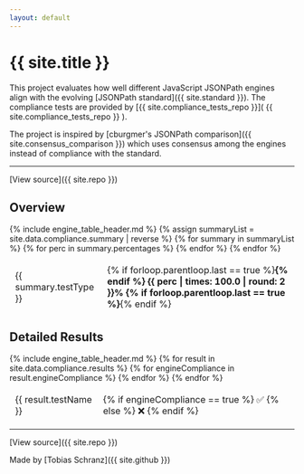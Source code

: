 ```yaml
---
layout: default
---
```


# {{ site.title }}

This project evaluates how well different JavaScript JSONPath engines align with the evolving [JSONPath standard]({{ site.standard }}). The compliance tests are provided by [{{ site.compliance_tests_repo }}]( {{ site.compliance_tests_repo }} ).

The project is inspired by [cburgmer's JSONPath comparison]({{ site.consensus_comparison }}) which uses consensus among the engines instead of compliance with the standard.

---

[View source]({{ site.repo }})

## Overview

<style>
  table{
    position: relative;
    overflow: unset !important; /* does not work with sticky otherwise */
    border-collapse: unset !important;
  }

  thead {
    position: sticky;
    top: 0;
  }
</style>

<table>
    {% include engine_table_header.md %}
    <tbody>
    {% assign summaryList = site.data.compliance.summary | reverse %}
    {% for summary in summaryList %}
      <tr>
        <td>{{ summary.testType }}</td>
        {% for perc in summary.percentages %}
          <td>
            {% if forloop.parentloop.last == true %}<strong>{% endif %}
            {{ perc | times: 100.0 | round: 2 }}%
            {% if forloop.parentloop.last == true %}</strong>{% endif %}
          </td>
        {% endfor %}
      </tr>
    {% endfor %}
    </tbody>

</table>

## Detailed Results

<table>
  {% include engine_table_header.md %}
  <tbody>
    {% for result in site.data.compliance.results %}
      <tr>
        <td>{{ result.testName }}</td>
        {% for engineCompliance in result.engineCompliance %}
          <td>
            {% if engineCompliance == true %}
              ✅
            {% else %}
              ❌
            {% endif %}
          </td>
        {% endfor %}
      </tr>
    {% endfor %}
  </tbody>
</table>

---

[View source]({{ site.repo }})

Made by [Tobias Schranz]({{ site.github }})
